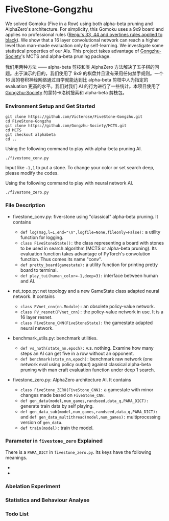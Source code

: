 # FiveStone-Gongzhu

We solved Gomoku (Five in a Row) using both alpha-beta pruning and AlphaZero's architecture. For simplicity, this Gomoku uses a 9x9 board and applies no professional rules ([Renju's 33, 44 and overlines rules applied to black](https://en.wikipedia.org/wiki/Gomoku#Specific_variations)). We show that a 16 layer convolutional network can reach a higher level than man-made evaluation only by self-learning. We investigate some statistical properties of our AIs. This project takes advantage of [Gongzhu-Society](https://github.com/Gongzhu-Society/MCTS)'s MCTS and alpha-beta pruning package.

我们用两种方法 —— alpha-beta 剪枝和类 AlphaZero 方法解决了五子棋的问题。出于演示的目的，我们使用了 9x9 的棋盘并且没有采用任何禁手规则。一个 16 层的卷积神经网络通过自学就能达到比 alpha-beta 剪枝中人为指定的 evaluation 更高的水平。我们对我们 AI 的行为进行了一些统计。本项目使用了 [Gongzhu-Society](https://github.com/Gongzhu-Society/MCTS) 的蒙特卡洛树搜索和 alpha-beta 剪枝包。

### Environment Setup and Get Started

```
git clone https://github.com/Victerose/FiveStone-Gongzhu.git
cd FiveStone-Gongzhu
git clone https://github.com/Gongzhu-Society/MCTS.git
cd MCTS
git checkout alphabeta
cd ..
```

Using the following command to play with alpha-beta pruning AI.
```
./fivestone_conv.py
```
Input like `-1,1` to put a stone. To change your color or set search deep, please modify the codes.

Using the following command to play with neural network AI.
```
./fivestone_zero.py
```

### File Description

* fivestone_conv.py: five-stone using "classical" alpha-beta pruning. It contains
    * `def log(msg,l=1,end="\n",logfile=None,fileonly=False):` a utility function for logging.
    * `class FiveStoneState():` the class representing a board with stones to be used in search algorithm (MCTS or alpha-beta pruning). Its evaluation function takes advantage of PyTorch's convolution function. Thus comes its name "conv".
    * `def pretty_board(gamestate):` a utility function for printing pretty board to terminal.
    * `def play_tui(human_color=-1,deep=3):` interface between human and AI.

* net_topo.py: net topology and a new GameState class adapted neural network. It contains
    * `class PVnet_cnn(nn.Module):` an obsolete policy-value network.
    * `class PV_resnet(PVnet_cnn):` the policy-value network in use. It is a 16 layer resnet.
    * `class FiveStone_CNN(FiveStoneState):` the gamestate adapted neural network.

* benchmark_utils.py: benchmark utilities.
    * `def vs_noth(state_nn,epoch):` v.s. nothing. Examine how many steps an AI can get five in a row without an opponent.
    * `def benchmark(state_nn,epoch):` benchmark raw network (one network eval using policy output) against classical alpha-beta pruning with man craft evaluation function under deep 1 search.

* fivestone_zero.py: AlphaZero architecture AI. It contains
    * `class FiveStone_ZERO(FiveStone_CNN):` a gamestate with minor changes made based on `FiveStone_CNN`.
    * `def gen_data(model,num_games,randseed,data_q,PARA_DICT):` generate train data by self playing.
    * `def gen_data_sub(model,num_games,randseed,data_q,PARA_DICT):` and `def gen_data_multithread(model,num_games):` multiprocessing version of `gen_data`.
    * `def train(model):` train the model.

### Parameter in `fivestone_zero` Explained

There is a `PARA_DICT` in `fivestone_zero.py`. Its keys have the following meanings.

*
*

### Abelation Experiment

### Statistica and Behaviour Analyse

### Todo List